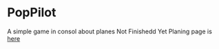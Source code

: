 # PopPilot
 A simple game in consol about planes
Not Finishedd Yet
Planing page is [here](https://github.com/users/DorukBuyuktanir/projects/5)
